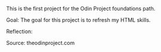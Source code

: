 This is the first project for the Odin Project foundations path.

Goal:
The goal for this project is to refresh my HTML skills.


Reflection:

Source:
theodinproject.com
